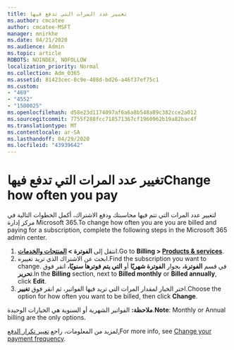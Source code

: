 ```yaml
---
title: تغيير عدد المرات التي تدفع فيها
ms.author: cmcatee
author: cmcatee-MSFT
manager: mnirkhe
ms.date: 04/21/2020
ms.audience: Admin
ms.topic: article
ROBOTS: NOINDEX, NOFOLLOW
localization_priority: Normal
ms.collection: Adm_O365
ms.assetid: 81423cec-8c9e-408d-bd26-a46f37ef75c1
ms.custom:
- "469"
- "4552"
- "1500025"
ms.openlocfilehash: d58e23d1174097af6a6a8b548a89c382cce2a012
ms.sourcegitcommit: 7755f288fcc718571367cf1960962b19a82bac4f
ms.translationtype: MT
ms.contentlocale: ar-SA
ms.lasthandoff: 04/29/2020
ms.locfileid: "43939642"
---
```

# <a name="change-how-often-you-pay"></a><span data-ttu-id="0ea88-102">تغيير عدد المرات التي تدفع فيها</span><span class="sxs-lookup"><span data-stu-id="0ea88-102">Change how often you pay</span></span>

<span data-ttu-id="0ea88-103">لتغيير عدد المرات التي تتم فيها محاسبتك ودفع الاشتراك، أكمل الخطوات التالية في مركز إدارة Microsoft 365.</span><span class="sxs-lookup"><span data-stu-id="0ea88-103">To change how often you are you are billed and paying for a subscription, complete the following steps in the Microsoft 365 admin center.</span></span> 
1. <span data-ttu-id="0ea88-104">انتقل إلى **الفوترة > [المنتجات والخدمات](https://go.microsoft.com/fwlink/p/?linkid=842054)**.</span><span class="sxs-lookup"><span data-stu-id="0ea88-104">Go to **Billing > [Products & services](https://go.microsoft.com/fwlink/p/?linkid=842054)**.</span></span>
2. <span data-ttu-id="0ea88-105">ابحث عن الاشتراك الذي تريد تغييره.</span><span class="sxs-lookup"><span data-stu-id="0ea88-105">Find the subscription you want to change.</span></span> <span data-ttu-id="0ea88-106">في قسم **الفوترة،** بجوار **الفوترة شهريًا** أو **التي يتم فوترها سنويًا،** انقر فوق **تحرير**.</span><span class="sxs-lookup"><span data-stu-id="0ea88-106">In the **Billing** section, next to **Billed monthly** or **Billed annually**, click **Edit**.</span></span> 
3. <span data-ttu-id="0ea88-107">اختر الخيار لمقدار المرات التي تريد فيها الفواتير، ثم انقر فوق **تغيير**.</span><span class="sxs-lookup"><span data-stu-id="0ea88-107">Choose the option for how often you want to be billed, then click **Change**.</span></span>

<span data-ttu-id="0ea88-108">**ملاحظة:** الفواتير الشهرية أو السنوية هي الخيارات الوحيدة.</span><span class="sxs-lookup"><span data-stu-id="0ea88-108">**Note**: Monthly or Annual billing are the only options.</span></span>

<span data-ttu-id="0ea88-109">لمزيد من المعلومات، راجع [تغيير تكرار الدفع.](https://docs.microsoft.com/microsoft-365/commerce/billing-and-payments/change-payment-frequency?view=o365-worldwide)</span><span class="sxs-lookup"><span data-stu-id="0ea88-109">For more info, see [Change your payment frequency](https://docs.microsoft.com/microsoft-365/commerce/billing-and-payments/change-payment-frequency?view=o365-worldwide).</span></span>
